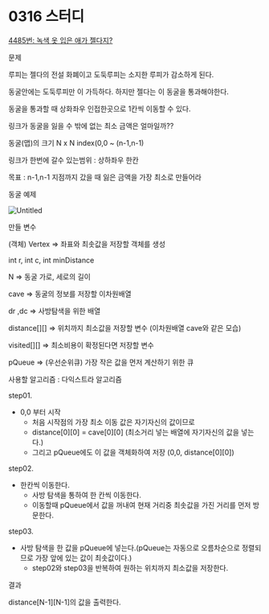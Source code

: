 # 0316 스터디

[4485번: 녹색 옷 입은 애가 젤다지?](https://www.acmicpc.net/problem/4485)

문제 

루피는 젤다의 전설 화폐이고 도둑루피는 소지한 루피가 감소하게 된다.

동굴안에는 도둑루피만 이 가득하다. 하지만 젤다는 이 동굴을 통과해야한다.

동굴을 통과할 때 상화좌우 인접한곳으로 1칸씩 이동할 수 있다.

링크가 동굴을 잃을 수 밖에 없는 최소 금액은 얼마일까??

동굴(맵)의 크기 N x N index(0,0 ~ (n-1,n-1) 

링크가 한번에 갈수 있는범위 : 상하좌우 한칸

목표 :  n-1,n-1 지점까지 갔을 때 잃은 금액을 가장 최소로 만들어라

동굴 예제

![Untitled](0316%20%E1%84%89%E1%85%B3%E1%84%90%E1%85%A5%E1%84%83%2054c1f/Untitled.png)

만들 변수

(객체) Vertex ⇒ 좌표와 최솟값을 저장할 객체를 생성

int r, int c, int minDistance

N ⇒ 동굴 가로, 세로의 길이

cave ⇒ 동굴의 정보를 저장할 이차원배열

dr ,dc ⇒ 사방탐색을 위한 배열

distance[][] ⇒ 위치까지 최소값을 저장할 변수 (이차원배열 cave와 같은 모습)

visited[][] ⇒ 최소비용이 확정된다면 저장할 변수

pQueue ⇒ (우선순위큐) 가장 작은 값을 먼저 계산하기 위한 큐

사용할 알고리즘 : 다익스트라 알고리즘 

step01.

- 0,0 부터 시작
    - 처음 시작점의 가장 최소 이동 값은 자기자신의 값이므로
    - distance[0][0] = cave[0][0] (최소거리 넣는 배열에 자기자신의 값을 넣는다.)
    - 그리고 pQueue에도 이 값을 객체화하여 저장 (0,0, distance[0][0])

step02.

- 한칸씩 이동한다.
    - 사방 탐색을 통하여 한 칸씩 이동한다.
    - 이동할때 pQueue에서 값을 꺼내여 현재 거리중 최솟값을 가진 거리를 먼저 방문한다.

step03.

- 사방 탐색을 한 값을 pQueue에 넣는다.(pQueue는 자동으로 오름차순으로 정렬되므로 가장 앞에 있는 값이 최솟값이다.)
    - step02와 step03을 반복하여 원하는 위치까지 최소값을 저장한다.

결과

distance[N-1][N-1]의 값을 출력한다.